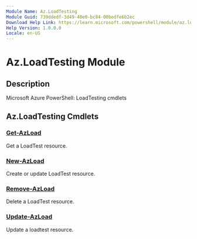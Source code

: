 ```yaml
---
Module Name: Az.LoadTesting
Module Guid: 739ddedf-3d49-40e0-bc84-00bedfe6b2ec
Download Help Link: https://learn.microsoft.com/powershell/module/az.loadtesting
Help Version: 1.0.0.0
Locale: en-US
---
```


# Az.LoadTesting Module
## Description
Microsoft Azure PowerShell: LoadTesting cmdlets

## Az.LoadTesting Cmdlets
### [Get-AzLoad](Get-AzLoad.md)
Get a LoadTest resource.

### [New-AzLoad](New-AzLoad.md)
Create or update LoadTest resource.

### [Remove-AzLoad](Remove-AzLoad.md)
Delete a LoadTest resource.

### [Update-AzLoad](Update-AzLoad.md)
Update a loadtest resource.

